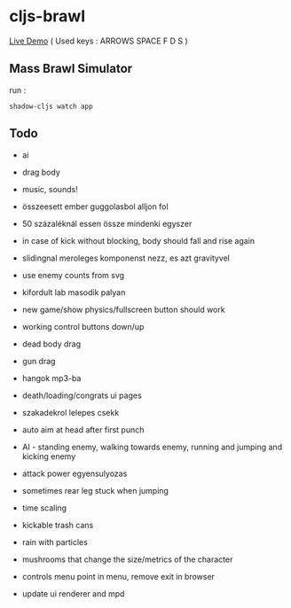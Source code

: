 # cljs-brawl

[Live Demo](https://milgra.github.io/cljs-brawl/index.html) ( Used keys : ARROWS SPACE F D S )

## Mass Brawl Simulator

run :

```shadow-cljs watch app```

## Todo

* ai
* drag body

* music, sounds!
* összeesett ember guggolasbol alljon fol
* 50 százaléknál essen össze mindenki egyszer
* in case of kick without blocking, body should fall and rise again
* slidingnal meroleges komponenst nezz, es azt gravityvel

* use enemy counts from svg
* kifordult lab masodik palyan
* new game/show physics/fullscreen button should work
* working control buttons down/up
* dead body drag
* gun drag
* hangok mp3-ba
* death/loading/congrats ui pages
* szakadekrol lelepes csekk
* auto aim at head after first punch
* AI - standing enemy, walking towards enemy, running and jumping and kicking enemy
* attack power egyensulyozas
* sometimes rear leg stuck when jumping
* time scaling
* kickable trash cans
* rain with particles
* mushrooms that change the size/metrics of the character
* controls menu point in menu, remove exit in browser
* update ui renderer and mpd